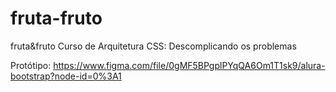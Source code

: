 # fruta-fruto
fruta&amp;fruto
Curso de
Arquitetura CSS: Descomplicando os problemas

Protótipo: https://www.figma.com/file/0gMF5BPgplPYqQA6Om1T1sk9/alura-bootstrap?node-id=0%3A1